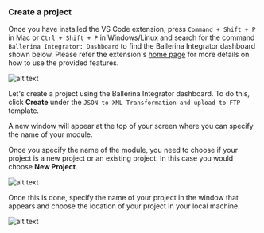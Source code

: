 ### Create a project

Once you have installed the VS Code extension, press `Command + Shift + P` in Mac or `Ctrl + Shift + P` in Windows/Linux and search for the command `Ballerina Integrator: Dashboard` to find the Ballerina Integrator dashboard shown below. Please refer the extension's [home page](https://marketplace.visualstudio.com/items?itemName=WSO2.ballerina-integrator) for more details on how to use the provided features.

![alt text](../../../../assets/img/vs-code-landing.png)

Let's create a project using the Ballerina Integrator dashboard. To do this, click **Create** under the `JSON to XML Transformation and upload to FTP` template. 

A new window will appear at the top of your screen where you can specify the name of your module.

Once you specify the name of the module, you need to choose if your project is a new project or an existing project. In this case you would choose **New Project**.

![alt text](../../../../assets/img/new-existing-project.png)

Once this is done, specify the name of your project in the window that appears and choose the location of your project in your local machine.

![alt text](../../../../assets/img/project-name-new.png)